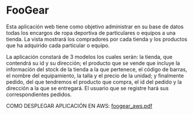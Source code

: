 # FooGear


Esta aplicación web tiene como objetivo administrar en su base de datos todas los encargos de ropa deportiva de particulares o equipos a una tienda. La vista mostrará los compradores por cada tienda y los productos que ha adquirido cada particular o equipo.

La aplicación constará de 3 modelos los cuales serán: la tienda, que contendrá su id y su dirección; el producto que se vende que incluye la información del stock de la tienda a la que pertenece, el código de barras, el nombre del equipamiento, la talla y el precio de la unidad; y finalmente pedido, del que tendremos el producto que compra, el id del pedido y la dirección a la que se entregará. El usuario que se registre hará sus correspondientes pedidos.


COMO DESPLEGAR APLICACIÓN EN AWS: [foogear_aws.pdf](https://github.com/miguelgulu/FooGear/files/8248188/foogear_aws.pdf)
